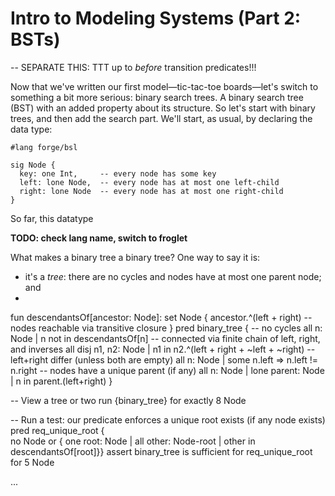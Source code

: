 # Intro to Modeling Systems (Part 2: BSTs)

-- SEPARATE THIS: TTT up to _before_ transition predicates!!!


Now that we've written our first model&mdash;tic-tac-toe boards&mdash;let's switch to something a bit more serious: binary search trees. A binary search tree (BST) with an added property about its structure. So let's start with binary trees, and then add the search part. We'll start, as usual, by declaring the data type:

```forge,editable
#lang forge/bsl

sig Node {
  key: one Int,     -- every node has some key 
  left: lone Node,  -- every node has at most one left-child
  right: lone Node  -- every node has at most one right-child
}
```

So far, this datatype 

**TODO: check lang name, switch to froglet**

What makes a binary tree a binary tree? One way to say it is:
* it's a _tree_: there are no cycles and nodes have at most one parent node; and 
* 




fun descendantsOf[ancestor: Node]: set Node {
  ancestor.^(left + right) -- nodes reachable via transitive closure
}
pred binary_tree {
  -- no cycles
  all n: Node | n not in descendantsOf[n] 
  -- connected via finite chain of left, right, and inverses
  all disj n1, n2: Node | n1 in n2.^(left + right + ~left + ~right)
  -- left+right differ (unless both are empty)
  all n: Node | some n.left => n.left != n.right 
  -- nodes have a unique parent (if any)
  all n: Node | lone parent: Node | n in parent.(left+right)
}

-- View a tree or two
run {binary_tree} for exactly 8 Node

-- Run a test: our predicate enforces a unique root exists (if any node exists)
pred req_unique_root {   
  no Node or {
    one root: Node | 
      all other: Node-root | other in descendantsOf[root]}}
assert binary_tree is sufficient for req_unique_root for 5 Node  



...









